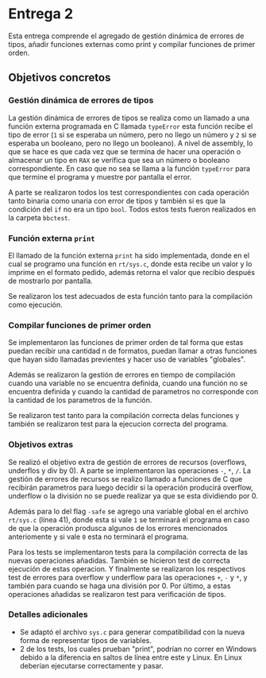 # Entrega 2
Esta entrega comprende el agregado de gestión dinámica de errores de tipos, añadir funciones externas como print y compilar funciones de primer orden.


## Objetivos concretos
### Gestión dinámica de errores de tipos
La gestión dinámica de errores de tipos se realiza como un llamado a una función externa programada en C llamada `typeError` esta función recibe el tipo de error (`1` si se esperaba un número, pero no llego un número y `2` si se esperaba un booleano, pero no llego un booleano). A nivel de assembly, lo que se hace es que cada vez que se termina de hacer una operación o almacenar un tipo en `RAX` se verifica que sea un número o booleano correspondiente. En caso que no sea se llama a la funcìón `typeError` para que termine el programa y muestre por pantalla el error.

A parte se realizaron todos los test correspondientes con cada operación tanto binaria como unaria con error de tipos y también si es que la condición del `if` no era un tipo `bool`. Todos estos tests fueron realizados en la carpeta `bbctest`.


### Función externa `print`
El llamado de la función externa `print` ha sido implementada, donde en el cual se programo una función en `rt/sys.c`, donde esta recibe un valor y lo imprime en el formato pedido, además retorna el valor que recibio después de mostrarlo por pantalla. 

Se realizaron los test adecuados de esta función tanto para la compilación como ejecución.

### Compilar funciones de primer orden
Se implementaron las funciones de primer orden de tal forma que estas puedan recibir una cantidad n de formatos, puedan llamar a otras funciones que hayan sido llamadas previentes y hacer uso de variables "globales".

Además se realizaron la gestión de errores en tiempo de compilación cuando una variable no se encuentra definida, cuando una función no se encuentra definida y cuando la cantidad de parametros no corresponde con la cantidad de los parametros de la función.

Se realizaron test tanto para la compilación correcta delas funciones y también se realizaron test para la ejecucion correcta del programa.

### Objetivos extras

Se realizó  el objetivo extra de gestión de errores de recursos (overflows, underflos y div by 0). A parte se implementaron las operaciones `-`, `*`, `/`. La gestión de errores de recursos se realizo llamado a funciones de C que recibirán parametros para luego decidir si la operación producirá overflow, underflow o la división no se puede realizar ya que se esta dividiendo por 0. 

Además para lo del flag `-safe` se agrego una variable global en el archivo `rt/sys.c` (línea 41), donde esta si vale `1` se terminará el programa en caso de que la operación produsca algunos de los errores mencionados anteriomente y si vale `0` esta no terminará el programa.

Para los tests se implementaron tests para la compilación correcta de las nuevas operaciones añadidas. También se hicieron test de correcta ejecución de estas operacion. Y finalmente se realizaron los respectivos test de errores para overflow y underflow para las operaciones `+`, `-` y `*`, y también para cuando se haga una división por 0. Por último, a estas operaciones añadidas se realizaron test para verificación de tipos.

### Detalles adicionales
- Se adaptó el archivo `sys.c` para generar compatibilidad con la nueva forma de representar tipos de variables.
- 2 de los tests, los cuales prueban "print", podrían no correr en Windows debido a la diferencia en saltos de línea entre este y Linux. En Linux deberían ejecutarse correctamente y pasar.
